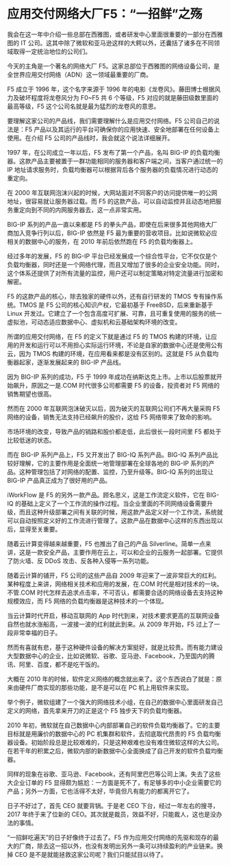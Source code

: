 

# 应用交付网络大厂F5：“一招鲜”之殇

我会在这一年中介绍一些总部在西雅图，或者研发中心里面很重要的一部分在西雅图的 IT 公司。这其中除了微软和亚马逊这样的大鳄以外，还囊括了诸多在不同领域取得一定统治地位的公司们。

今天的主角是一个著名的网络大厂 F5。这家总部位于西雅图的网络设备公司，是全世界应用交付网络（ADN）这一领域最重要的厂商。

F5 成立于 1996 年，这个名字来源于 1996 年的电影《龙卷风》。藤田博士根据风力及破坏程度将龙卷风分为 F0~F5 共 6 个等级，F5 对应的就是藤田级数里面的最高等级，F5 这个公司名就是最为猛烈的龙卷风的意思。

要理解这家公司的产品线，我们需要理解什么是应用交付网络。F5 公司自己的说法是：F5 产品以及其运行的平台可确保你的应用快速、安全地部署在任何设备上使用。在介绍 F5 公司的产品线时，我会就这个说法详细展开。

1997 年，在公司成立一年以后，F5 发布了第一个产品，名叫 BIG-IP 的负载均衡器。这款产品主要被置于一群功能相同的服务器和客户端之间，当客户通过统一的 IP 地址请求服务时，负载均衡器可以根据背后各个服务器的负载情况进行动态的重定向。

在 2000 年互联网泡沫兴起的时候，大网站面对不同客户的访问提供唯一的公网地址，很容易就让服务器过载。而 F5 的这款产品，可以自动监控并且动态地把服务重定向到不同的内网服务器去，这一点非常实用。

BIG-IP 系列的产品一直以来都是 F5 的拳头产品，即使在后来很多其他网络大厂商加入竞争行列以后，BIG-IP 依然是 F5 最为重要的营收项目。比如说微软必应相关的数据中心的服务，在 2010 年前后依然跑在 F5 的负载均衡器上。

经过多年的发展，F5 的 BIG-IP 平台已经发展成一个综合性平台，它不仅仅是个负载均衡器，同时还是一个网络代理，而且又增加了很多的企业安全功能。同时，这个体系还提供了对所有流量的监控，用户还可以制定策略对特定流量进行加密和解密。

F5 的这款产品的核心，除去独家的硬件以外，还有自行研发的 TMOS 专有操作系统。TMOS 是 F5 公司的核心知识产权，它最初基于 FreeBSD，后来重新基于 Linux 开发过。它建立了一个包含高度可扩展、可靠，且可重复使用的服务的统一虚拟池，可动态适应数据中心、虚拟机和云基础架构环境的改变。

所谓的应用交付网络，在 F5 的定义下就是通过 F5 的 TMOS 构建的环境，让应用的开发和运行可以不用担心实际运行环境，不论是自家的数据中心还是使用公有云，因为 TMOS 构建的环境，在应用看来都是没有区别的。这就是 F5 从负载均衡器起家，逐渐发展起来的 BIG-IP 产品线。

因为 BIG-IP 系列的成功，F5 于 1999 年成功在纳斯达克上市。上市以后股票就开始飙升，原因之一是.COM 时代很多公司都需要 F5 的设备，投资者对 F5 网络的销售期望也很高。

然而在 2000 年互联网泡沫破灭以后，因为破灭的互联网公司们不再大量采购 F5 网络的设备，销售无法支持已经飙升的股价，这给 F5 网络带来了致命的影响。

市场环境的改变，导致产品的销路和股价都走低，此后很长一段时间里 F5 都处于比较低迷的状态。

而在 BIG-IP 系列产品上，F5 又开发出了 BIG-IQ 系列产品。BIG-IQ 系列产品比较好理解，它的主要作用是全面统一地管理部署在全球各地的 BIG-IP 系列的产品。这种管理包括了对网络的配置、监控，乃至升级等。BIG-IQ 系列的出现让 BIG-IP 产品真正成为了很好用的产品。

iWorkFlow 是 F5 的另外一款产品。顾名思义，这是工作流定义软件，它在 BIG-IQ 的基础上定义了一个工作流的操作过程。当企业里面的不同网络设备需要升级，而且这种升级部署之间有关联的时候，用这款产品定义好一个工作流，系统就可以自动按照定义好的工作流进行管理了。这款产品在数据中心这样的东西出现以后，显得至关重要。

随着云计算变得越来越重要，F5 也推出了自己的产品 Silverline。简单一点来讲，这是一款安全产品，主要作用在云上，可以和企业的云服务一起部署。它提供了防火墙、反 DDoS 攻击、反各种入侵等一系列功能。

随着云计算的铺开，F5 公司的这些产品自 2009 年迎来了一波非常巨大的红利。某种程度上来讲，网络相关技术和应用的发展，在.COM 时代是相对技术的一块。不管.COM 时代怎样去追求点击率，不可否认，都需要合适的网络设备去支持这种规模效应，而 F5 网络的负载均衡器是这种技术的一个体现。

当云计算时代开启，移动互联网的 App 时代到来，对技术要求更高的互联网设备自然也就水涨船高，一波接一波的红利就此到来。从 2009 年开始，F5 过上了一段非常幸福的日子。

然而有喜就有悲，基于这种硬件设备的解决方案挺好，就是比较贵。而有能力建设大型数据中心的企业，比如说微软、谷歌、亚马逊、Facebook，乃至国内的腾讯、阿里、百度，都不是吃干饭的。

大概在 2010 年的时候，软件定义网络的概念就出来了。这个东西说白了就是：原来由硬件厂商实现的那些功能，是不是可以在 PC 机上用软件来实现。

举个例子，微软组建了一个强大的网络技术小组，在自己的数据中心里面研发自己定义的网络，首先拿来开刀的正是这个 F5 独步天下的负载均衡器。

2010 年初，微软就在自己数据中心内部部署自己的软件负载均衡器了。它的主要目标就是用廉价的数据中心的 PC 机集群和软件，去彻底取代昂贵的 F5 负载均衡器设备。初始阶段总是比较艰难的，只是这种艰难也没有难住微软这样的大公司。在若干年的积累之后，微软内部的新数据中心全面换成了自己开发的软件负载均衡器。

同样的现象在谷歌、亚马逊、Facebook，还有阿里巴巴等公司上演。失去了这些大企业订单的 F5 显得颇为尴尬：一方面是死不了，有足够多的中小企业需要它的产品；另外一方面，它也活得不太好，毕竟但凡有能力的都离开它了。

日子不好过了，首先 CEO 就要背锅。于是老 CEO 下台，经过一年左右的搜寻，2017 年终于来了位新的 CEO。其次就是裁员，效益不好，只能裁人，这也是没办法的事情。

“一招鲜吃遍天”的日子好像终于过去了。F5 作为应用交付网络的先驱和现存的最大的厂商，除去这一招以外，也没有发明出另外一条可以持续盈利的产业链来。换掉 CEO 是不是就能拯救这家公司呢？我们只能拭目以待了。













































